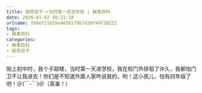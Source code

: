 ```yaml
---
title: 搞笑段子->当时第一天进学校 | 糗事百科
date: 2020-01-02 00:31:18
urlname: 190ef21655e4e561f8b7d30f49f10252
tags: 
- 糗事百科
categories:
- 糗事百科
- 搞笑段子
---
```

刚上初中时，我个子超矮，当时第一天进学校，我在校门外徘徊了许久，我都怕门卫不让我进去！你们是不知道外面人家咋说我的，哟！这小孩儿，怕有四年级了吧！＠(￣-￣)＠（真事！）


